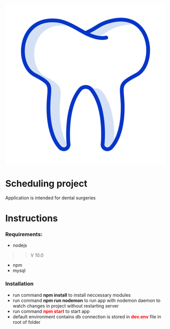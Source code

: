 ![](/public/images/tooth.png)
 # Scheduling project
 Application is intended for dental surgeries
 # Instructions
 ### Requirements:
 - nodejs 
 >> <p class="text-right">V 10.0</p>
 * npm
 * mysql
 ### Installation
 * run command <b>npm install</b> to install neccessary modules
 *  run command <b>npm run nodemon</b> to run app with nodemon daemon to watch changes in project without restarting server
 * run command <b style="color:red">npm start</b> to start app
 * default environment contains db connection is stored in <b style="color:red">dev.env</b> file in root of folder